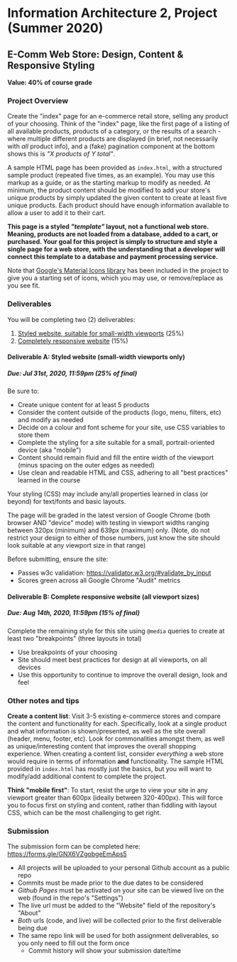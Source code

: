 # Information Architecture 2, Project (Summer 2020)
## E-Comm Web Store: Design, Content & Responsive Styling
**Value: 40% of course grade**

### Project Overview

Create the "index" page for an e-commerce retail store, selling any product of your choosing. Think of the "index" page, like the first page of a listing of all available products, products of a category, or the results of a search - where multiple different products are displayed (in brief, not necessarily with _all_ product info), and a (fake) pagination component at the bottom shows this is _"X products of Y total"_.

A sample HTML page has been provided as `index.html`, with a structured sample product (repeated five times, as an example). You may use this markup as a guide, or as the starting markup to modify as needed. At minimum, the product content should be modified to add your store's unique products by simply updated the given content to create at least five unique products. Each product should have enough information available to allow a user to add it to their cart.

**This page is a styled _"template"_ layout, not a functional web store. Meaning, products are not loaded from a database, added to a cart, or purchased. Your goal for this project is simply to structure and style a single page for a web store, with the understanding that a developer will connect this template to a database and payment processing service.**

Note that [Google's Material Icons library](https://material.io/resources/icons/) has been included in the project to give you a starting set of icons, which you may use, or remove/replace as you see fit.

### Deliverables

You will be completing two (2) deliverables:

1. [Styled website, suitable for small-width viewports](#deliverable-a-styled-website-small-width-viewports-only) (25%)
2. [Completely responsive website](#deliverable-b-complete-responsive-website-all-viewport-sizes) (15%)

#### Deliverable A: Styled website (small-width viewports only)
##### Due: Jul 31st, 2020, 11:59pm (25% of final)

Be sure to:
- Create unique content for at least 5 products
- Consider the content outside of the products (logo, menu, filters, etc) and modify as needed
- Decide on a colour and font scheme for your site, use CSS variables to store them
- Complete the styling for a site suitable for a small, portrait-oriented device (aka "mobile")
- Content should remain fluid and fill the entire width of the viewport (minus spacing on the outer edges as needed)
- Use clean and readable HTML and CSS, adhering to all "best practices" learned in the course

Your styling (CSS) may include any/all properties learned in class (or beyond) for text/fonts and basic layouts.

The page will be graded in the latest version of Google Chrome (both browser AND "device" mode) with testing in viewport widths ranging between 320px (minimum) and 639px (maximum) only. (Note, do not restrict your design to either of those numbers, just know the site should look suitable at any viewport size in that range)

Before submitting, ensure the site:
- Passes w3c validation: <https://validator.w3.org/#validate_by_input>
- Scores green across all Google Chrome "Audit" metrics

#### Deliverable B: Complete responsive website (all viewport sizes)
##### Due: Aug 14th, 2020, 11:59pm (15% of final)

Complete the remaining style for this site using `@media` queries to create at least two "breakpoints" (three layouts in total)

- Use breakpoints of your choosing
- Site should meet best practices for design at all viewports, on all devices
- Use this opportunity to continue to improve the overall design, look and feel

### Other notes and tips

**Create a content list**: Visit 3-5 existing e-commerce stores and compare the content and functionality for each. Specifically, look at a single product and what information is shown/presented, as well as the site overall (header, menu, footer, etc). Look for commonalities amongst them, as well as unique/interesting content that improves the overall shopping experience. When creating a content list, consider *everything* a web store would require in terms of information **and** functionality. The sample HTML provided in `index.html` has mostly just the basics, but you will want to modify/add additional content to complete the project.

**Think "mobile first"**: To start, resist the urge to view your site in any viewport greater than 600px (ideally between 320-400px). This will force you to focus first on styling and content, rather than fiddling with layout CSS, which can be the most challenging to get right.

### Submission

The submission form can be completed here: <https://forms.gle/GNX6VZgobgeEmAps5>

- All projects will be uploaded to your personal Github account as a public repo
- Commits must be made prior to the due dates to be considered
- _Github Pages_ must be activated on your site can be viewed live on the web (found in the repo's "Settings")
- The live url must be added to the "Website" field of the repository's "About"
- _Both_ urls (code, and live) will be collected prior to the first deliverable being due
- The same repo link will be used for both assignment deliverables, so you only need to fill out the form once
   - Commit history will show your submission date/time
